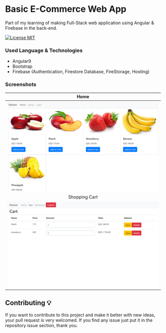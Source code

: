 # Basic E-Commerce Web App
Part of my learning of making Full-Stack web application using Angular &amp; Firebase in the back-end.

[![License MIT](https://img.shields.io/badge/license-MIT-blue.svg)](https://raw.githubusercontent.com/HouariZegai/PrayerTimes/master/LICENSE)

### Used Language & Technologies
* Angular9
* Bootstrap
* Firebase (Authentication, Firestore Database, FireStorage, Hosting)

### Screenshots
Home           |
:---------------------:|
![screenshoot](screenshots/home.PNG) |
Shopping Cart |
![screenshoot](screenshots/cart.PNG) |

## Contributing 💡
If you want to contribute to this project and make it better with new ideas, your pull request is very welcomed.
If you find any issue just put it in the repository issue section, thank you.
